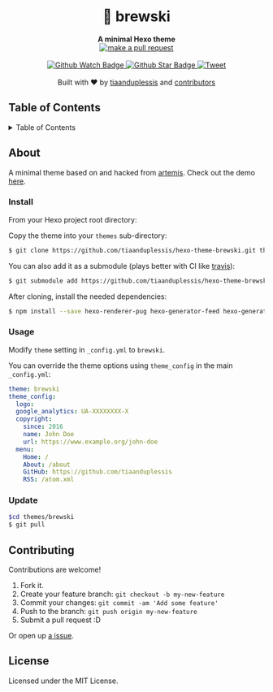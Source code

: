 
<h1 align="center">🍺 brewski</h1>
<div align="center">
  <strong>A minimal Hexo theme</strong>
</div>
<div align="center">
  <a href="http://makeapullrequest.com">
    <img src="https://img.shields.io/badge/PRs-welcome-brightgreen.svg?style=flat-square" alt="make a pull request" />
  </a>
</div>
<br>
<div align="center">
  <a href="https://github.com/tiaanduplessis/hexo-theme-brewski/watchers">
    <img src="https://img.shields.io/github/watchers/tiaanduplessis/hexo-theme-brewski.svg?style=social" alt="Github Watch Badge" />
  </a>
  <a href="https://github.com/tiaanduplessis/hexo-theme-brewski/stargazers">
    <img src="https://img.shields.io/github/stars/tiaanduplessis/hexo-theme-brewski.svg?style=social" alt="Github Star Badge" />
  </a>
  <a href="https://twitter.com/intent/tweet?text=Check%20out%20hexo-theme-brewski!%20https://github.com/tiaanduplessis/hexo-theme-brewski%20%F0%9F%91%8D">
    <img src="https://img.shields.io/twitter/url/https/github.com/tiaanduplessis/hexo-theme-brewski.svg?style=social" alt="Tweet" />
  </a>
</div>
<br>
<div align="center">
  Built with ❤︎ by <a href="https://github.com/tiaanduplessis">tiaanduplessis</a> and <a href="https://github.com/tiaanduplessis/hexo-theme-brewski/contributors">contributors</a>
</div>

<h2>Table of Contents</h2>
<details>
  <summary>Table of Contents</summary>
  <li><a href="#about">About</a></li>
  <li><a href="#install">Install</a></li>
  <li><a href="#usage">Usage</a></li>
  <li><a href="#update">Update</a></li>
  <li><a href="#contribute">Contribute</a></li>
  <li><a href="#license">License</a></li>
</details>

## About

A minimal theme based on and hacked from [artemis](https://github.com/Dreyer/hexo-theme-artemis). Check out the demo [here](https://tiaanduplessis.github.io/hexo-theme-brewski-demo/).

### Install

From your Hexo project root directory:

Copy the theme into your `themes` sub-directory:

```sh
$ git clone https://github.com/tiaanduplessis/hexo-theme-brewski.git themes/brewski
```

You can also add it as a submodule (plays better with CI like [travis](https://travis-ci.org)):

```sh
$ git submodule add https://github.com/tiaanduplessis/hexo-theme-brewski.git themes/brewski
```

After cloning, install the needed dependencies:

```sh
$ npm install --save hexo-renderer-pug hexo-generator-feed hexo-generator-sitemap
```


### Usage

Modify `theme` setting in `_config.yml` to `brewski`.

You can override the theme options using `theme_config` in the main `_config.yml`:

```yaml
theme: brewski
theme_config:
  logo:
  google_analytics: UA-XXXXXXXX-X
  copyright:
    since: 2016
    name: John Doe
    url: https://www.example.org/john-doe
  menu:
    Home: /
    About: /about
    GitHub: https://github.com/tiaanduplessis
    RSS: /atom.xml
```

### Update

```sh
$cd themes/brewski
$ git pull
```


## Contributing

Contributions are welcome!

1. Fork it.
2. Create your feature branch: `git checkout -b my-new-feature`
3. Commit your changes: `git commit -am 'Add some feature'`
4. Push to the branch: `git push origin my-new-feature`
5. Submit a pull request :D

Or open up [a issue](https://github.com/tiaanduplessis/form-extract/issues).

## License

Licensed under the MIT License.
